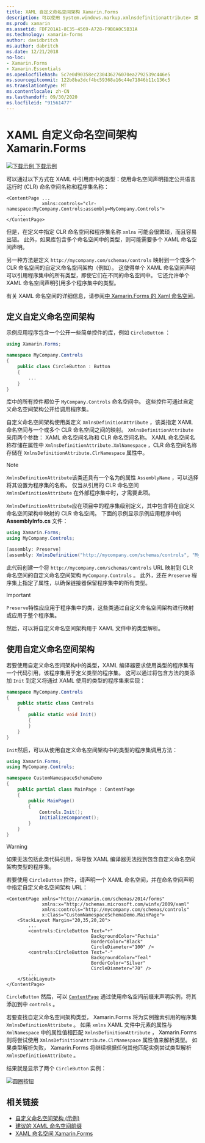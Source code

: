 ```yaml
---
title: XAML 自定义命名空间架构 Xamarin.Forms
description: 可以使用 System.windows.markup.xmlnsdefinitionattribute> 类定义 XAML 自定义命名空间架构，该类指定自定义 URL 和一个或多个 CLR 命名空间之间的映射。 然后，可以在 XAML 命名空间声明中使用自定义命名空间架构。
ms.prod: xamarin
ms.assetid: FDF201A1-8C35-4569-A728-F9B0A0C5B31A
ms.technology: xamarin-forms
author: davidbritch
ms.author: dabritch
ms.date: 12/21/2018
no-loc:
- Xamarin.Forms
- Xamarin.Essentials
ms.openlocfilehash: 5c7e0d90358ec230436276070ea2792539c446e5
ms.sourcegitcommit: 122b8ba3dcf4bc59368a16c44e71846b11c136c5
ms.translationtype: MT
ms.contentlocale: zh-CN
ms.lasthandoff: 09/30/2020
ms.locfileid: "91561477"
---
```

# <a name="xaml-custom-namespace-schemas-in-no-locxamarinforms"></a>XAML 自定义命名空间架构 Xamarin.Forms

[![下载示例](~/media/shared/download.png) 下载示例](https://docs.microsoft.com/samples/xamarin/xamarin-forms-samples/xaml-customnamespaceschemas)

可以通过以下方式在 XAML 中引用库中的类型：使用命名空间声明指定公共语言运行时 (CLR) 命名空间名称和程序集名称：

```xaml
<ContentPage ...
             xmlns:controls="clr-namespace:MyCompany.Controls;assembly=MyCompany.Controls">
    ...
</ContentPage>
```

但是，在定义中指定 CLR 命名空间和程序集名称 `xmlns` 可能会很繁琐，而且容易出错。 此外，如果库包含多个命名空间中的类型，则可能需要多个 XAML 命名空间声明。

另一种方法是定义 `http://mycompany.com/schemas/controls` 映射到一个或多个 CLR 命名空间的自定义命名空间架构（例如）。 这使得单个 XAML 命名空间声明可以引用程序集中的所有类型，即使它们在不同的命名空间中。 它还允许单个 XAML 命名空间声明引用多个程序集中的类型。

有关 XAML 命名空间的详细信息，请参阅[中 Xamarin.Forms 的 Xaml 命名空间](namespaces.md)。

## <a name="defining-a-custom-namespace-schema"></a>定义自定义命名空间架构

示例应用程序包含一个公开一些简单控件的库，例如 `CircleButton` ：

```csharp
using Xamarin.Forms;

namespace MyCompany.Controls
{
    public class CircleButton : Button
    {
        ...
    }
}
```

库中的所有控件都位于 `MyCompany.Controls` 命名空间中。 这些控件可通过自定义命名空间架构公开给调用程序集。

自定义命名空间架构使用类定义 `XmlnsDefinitionAttribute` ，该类指定 XAML 命名空间与一个或多个 CLR 命名空间之间的映射。 `XmlnsDefinitionAttribute`采用两个参数： XAML 命名空间名称和 CLR 命名空间名称。 XAML 命名空间名称存储在属性中 `XmlnsDefinitionAttribute.XmlNamespace` ，CLR 命名空间名称存储在 `XmlnsDefinitionAttribute.ClrNamespace` 属性中。

> [!NOTE]
> `XmlnsDefinitionAttribute`该类还具有一个名为的属性 `AssemblyName` ，可以选择将其设置为程序集的名称。 仅当从引用的 CLR 命名空间 `XmlnsDefinitionAttribute` 在外部程序集中时，才需要此项。

`XmlnsDefinitionAttribute`应在项目中的程序集级别定义，其中包含将在自定义命名空间架构中映射的 CLR 命名空间。 下面的示例显示示例应用程序中的 **AssemblyInfo.cs** 文件：

```csharp
using Xamarin.Forms;
using MyCompany.Controls;

[assembly: Preserve]
[assembly: XmlnsDefinition("http://mycompany.com/schemas/controls", "MyCompany.Controls")]
```

此代码创建一个将 `http://mycompany.com/schemas/controls` URL 映射到 CLR 命名空间的自定义命名空间架构 `MyCompany.Controls` 。 此外，还在 `Preserve` 程序集上指定了属性，以确保链接器保留程序集中的所有类型。

> [!IMPORTANT]
> `Preserve`特性应应用于程序集中的类，这些类通过自定义命名空间架构进行映射或应用于整个程序集。

然后，可以将自定义命名空间架构用于 XAML 文件中的类型解析。

## <a name="consuming-a-custom-namespace-schema"></a>使用自定义命名空间架构

若要使用自定义命名空间架构中的类型，XAML 编译器要求使用类型的程序集有一个代码引用，该程序集用于定义类型的程序集。 这可以通过将包含方法的类添加 `Init` 到定义将通过 XAML 使用的类型的程序集来实现：

```csharp
namespace MyCompany.Controls
{
    public static class Controls
    {
        public static void Init()
        {
        }
    }
}
```

`Init`然后，可以从使用自定义命名空间架构中的类型的程序集调用方法：

```csharp
using Xamarin.Forms;
using MyCompany.Controls;

namespace CustomNamespaceSchemaDemo
{
    public partial class MainPage : ContentPage
    {
        public MainPage()
        {
            Controls.Init();
            InitializeComponent();
        }
    }
}
```

> [!WARNING]
> 如果无法包括此类代码引用，将导致 XAML 编译器无法找到包含自定义命名空间架构类型的程序集。

若要使用 `CircleButton` 控件，请声明一个 XAML 命名空间，并在命名空间声明中指定自定义命名空间架构 URL：

```xaml
<ContentPage xmlns="http://xamarin.com/schemas/2014/forms"
             xmlns:x="http://schemas.microsoft.com/winfx/2009/xaml"
             xmlns:controls="http://mycompany.com/schemas/controls"
             x:Class="CustomNamespaceSchemaDemo.MainPage">
    <StackLayout Margin="20,35,20,20">
        ...
        <controls:CircleButton Text="+"
                               BackgroundColor="Fuchsia"
                               BorderColor="Black"
                               CircleDiameter="100" />
        <controls:CircleButton Text="-"
                               BackgroundColor="Teal"
                               BorderColor="Silver"
                               CircleDiameter="70" />
        ...
    </StackLayout>
</ContentPage>
```

`CircleButton` 然后，可以 [`ContentPage`](xref:Xamarin.Forms.ContentPage) 通过使用命名空间前缀来声明实例，将其添加到中 `controls` 。

若要查找自定义命名空间架构类型， Xamarin.Forms 将为实例搜索引用的程序集 `XmlnsDefinitionAttribute` 。 如果 `xmlns` XAML 文件中元素的属性与 `XmlNamespace` 中的属性值相匹配 `XmlnsDefinitionAttribute` ， Xamarin.Forms 则将尝试使用 `XmlnsDefinitionAttribute.ClrNamespace` 属性值来解析类型。 如果类型解析失败， Xamarin.Forms 将继续根据任何其他匹配实例尝试类型解析 `XmlnsDefinitionAttribute` 。

结果就是显示了两个 `CircleButton` 实例：

![圆圈按钮](custom-namespace-schemas-images/circle-buttons.png "圆圈按钮")

## <a name="related-links"></a>相关链接

- [自定义命名空间架构 (示例) ](/samples/xamarin/xamarin-forms-samples/xaml-customnamespaceschemas)
- [建议的 XAML 命名空间前缀](custom-prefix.md)
- [XAML 命名空间 Xamarin.Forms](namespaces.md)
